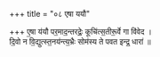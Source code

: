 +++
title = "०८ एषा ययौ"

+++
ए॒षा य॑यौ पर॒माद॒न्तरद्रेः॒ कूचि॑त्स॒तीरू॒र्वे गा वि॑वेद ।  
दि॒वो न वि॒द्युत्स्त॒नय॑न्त्य॒भ्रैः सोम॑स्य ते पवत इन्द्र॒ धारा॑ ॥